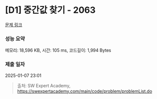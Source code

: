 # [D1] 중간값 찾기 - 2063 

[문제 링크](https://swexpertacademy.com/main/code/problem/problemDetail.do?contestProbId=AV5QPsXKA2UDFAUq) 

### 성능 요약

메모리: 18,596 KB, 시간: 105 ms, 코드길이: 1,994 Bytes

### 제출 일자

2025-01-07 23:01



> 출처: SW Expert Academy, https://swexpertacademy.com/main/code/problem/problemList.do